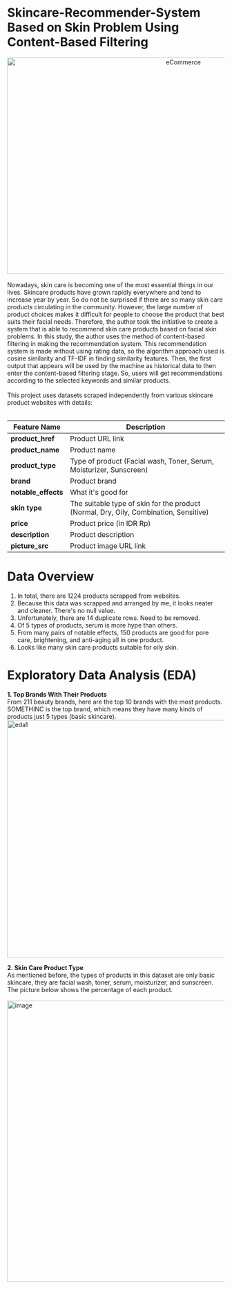 # Skincare-Recommender-System Based on Skin Problem Using Content-Based Filtering  

<div align="center">
<img src="https://img.freepik.com/free-vector/realistic-cosmetic-background-with-beauty-products_79603-609.jpg?w=1060&t=st=1700021678~exp=1700022278~hmac=454cd6d713db22a83f07121746330bb49e23b2ae4a6eacf0502aae5455da5020" alt="eCommerce" style="width:800px;height:500px;" align="center">
</div> 

<br>
Nowadays, skin care is becoming one of the most essential things in our lives. Skincare products have grown rapidly everywhere and tend to increase year by year. So do not be surprised if there are so many skin care products circulating in the community. However, the large number of product choices makes it difficult for people to choose the product that best suits their facial needs. Therefore, the author took the initiative to create a system that is able to recommend skin care products based on facial skin problems. In this study, the author uses the method of content-based filtering in making the recommendation system. This recommendation system is made without using rating data, so the algorithm approach used is cosine similarity and TF-IDF in finding similarity features. Then, the first output that appears will be used by the machine as historical data to then enter the content-based filtering stage. So, users will get recommendations according to the selected keywords and similar products.   
</br>

<br>
This project uses datasets scraped independently from various skincare product websites with details:  
<br></br>

| Feature Name | Description | 
| --- | --- | 
|**product_href** | Product URL link |
|**product_name** | Product name |
|**product_type** |Type of product (Facial wash, Toner, Serum, Moisturizer, Sunscreen) |
|**brand** | Product brand |
|**notable_effects** | What it's good for |
|**skin type** | The suitable type of skin for the product (Normal, Dry, Oily, Combination, Sensitive) |
|**price** | Product price (in IDR Rp) |
|**description** | Product description |
|**picture_src** | Product image URL link |

# Data Overview  

1. In total, there are 1224 products scrapped from websites.  
2. Because this data was scrapped and arranged by me, it looks neater and cleaner. There's no null value.  
3. Unfortunately, there are 14 duplicate rows. Need to be removed.  
4. Of 5 types of products, serum is more hype than others.   
5. From many pairs of notable effects, 150 products are good for pore care, brightening, and anti-aging all in one product.  
6. Looks like many skin care products suitable for oily skin.

# Exploratory Data Analysis (EDA)  
**1. Top Brands With Their Products**  
  From 211 beauty brands, here are the top 10 brands with the most products. SOMETHINC is the top brand, which means they have many kinds of products just 5 types (basic skincare).
<br>
<img width="550" alt="eda1" src="https://github.com/Yunanouv/Skin-Care-Recommender-System/assets/146415555/a02811cd-3150-49b7-9df5-5276f659cac4">
</br>

**2. Skin Care Product Type**  
As mentioned before, the types of products in this dataset are only basic skincare, they are facial wash, toner, serum, moisturizer, and sunscreen. The picture below shows the percentage of each product.  
<br>
<img width="650" alt="image" src="https://github.com/Yunanouv/Skin-Care-Recommender-System/assets/146415555/79ccdabe-0b40-416e-8a96-55bd925eefd8"> 
